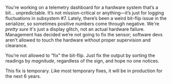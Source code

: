 You're working on a telemetry dashboard for a hardware system that’s a bit... unpredictable. It’s not mission-critical or anything—it’s just for logging fluctuations in subsystem #7. Lately, there’s been a weird bit-flip issue in the serializer, so sometimes positive numbers come through negative. We're *pretty sure* it's just a display glitch, not an actual hardware failure. Management has decided we’re not going to fix the sensor; software devs aren't allowed to touch the hardware without proper supervision and clearance.

You’re not allowed to “fix” the bit-flip. Just fix the output by sorting the readings by
*magnitude*, regardless of the sign, and hope no one notices.

This fix is temporary. Like most temporary fixes, it will be in production for the next 6 years.
